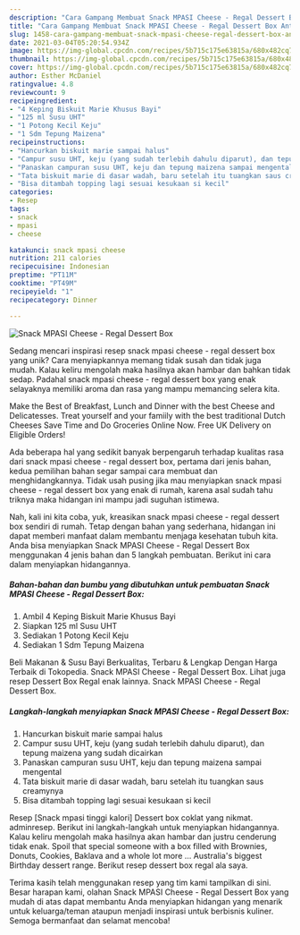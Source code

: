 ```yaml
---
description: "Cara Gampang Membuat Snack MPASI Cheese - Regal Dessert Box Anti Gagal"
title: "Cara Gampang Membuat Snack MPASI Cheese - Regal Dessert Box Anti Gagal"
slug: 1458-cara-gampang-membuat-snack-mpasi-cheese-regal-dessert-box-anti-gagal
date: 2021-03-04T05:20:54.934Z
image: https://img-global.cpcdn.com/recipes/5b715c175e63815a/680x482cq70/snack-mpasi-cheese-regal-dessert-box-foto-resep-utama.jpg
thumbnail: https://img-global.cpcdn.com/recipes/5b715c175e63815a/680x482cq70/snack-mpasi-cheese-regal-dessert-box-foto-resep-utama.jpg
cover: https://img-global.cpcdn.com/recipes/5b715c175e63815a/680x482cq70/snack-mpasi-cheese-regal-dessert-box-foto-resep-utama.jpg
author: Esther McDaniel
ratingvalue: 4.8
reviewcount: 9
recipeingredient:
- "4 Keping Biskuit Marie Khusus Bayi"
- "125 ml Susu UHT"
- "1 Potong Kecil Keju"
- "1 Sdm Tepung Maizena"
recipeinstructions:
- "Hancurkan biskuit marie sampai halus"
- "Campur susu UHT, keju (yang sudah terlebih dahulu diparut), dan tepung maizena yang sudah dicairkan"
- "Panaskan campuran susu UHT, keju dan tepung maizena sampai mengental"
- "Tata biskuit marie di dasar wadah, baru setelah itu tuangkan saus creamynya"
- "Bisa ditambah topping lagi sesuai kesukaan si kecil"
categories:
- Resep
tags:
- snack
- mpasi
- cheese

katakunci: snack mpasi cheese 
nutrition: 211 calories
recipecuisine: Indonesian
preptime: "PT11M"
cooktime: "PT49M"
recipeyield: "1"
recipecategory: Dinner

---
```



![Snack MPASI Cheese - Regal Dessert Box](https://img-global.cpcdn.com/recipes/5b715c175e63815a/680x482cq70/snack-mpasi-cheese-regal-dessert-box-foto-resep-utama.jpg)

Sedang mencari inspirasi resep snack mpasi cheese - regal dessert box yang unik? Cara menyiapkannya memang tidak susah dan tidak juga mudah. Kalau keliru mengolah maka hasilnya akan hambar dan bahkan tidak sedap. Padahal snack mpasi cheese - regal dessert box yang enak selayaknya memiliki aroma dan rasa yang mampu memancing selera kita.

Make the Best of Breakfast, Lunch and Dinner with the best Cheese and Delicatesses. Treat yourself and your famiily with the best traditional Dutch Cheeses Save Time and Do Groceries Online Now. Free UK Delivery on Eligible Orders!

Ada beberapa hal yang sedikit banyak berpengaruh terhadap kualitas rasa dari snack mpasi cheese - regal dessert box, pertama dari jenis bahan, kedua pemilihan bahan segar sampai cara membuat dan menghidangkannya. Tidak usah pusing jika mau menyiapkan snack mpasi cheese - regal dessert box yang enak di rumah, karena asal sudah tahu triknya maka hidangan ini mampu jadi suguhan istimewa.


Nah, kali ini kita coba, yuk, kreasikan snack mpasi cheese - regal dessert box sendiri di rumah. Tetap dengan bahan yang sederhana, hidangan ini dapat memberi manfaat dalam membantu menjaga kesehatan tubuh kita. Anda bisa menyiapkan Snack MPASI Cheese - Regal Dessert Box menggunakan 4 jenis bahan dan 5 langkah pembuatan. Berikut ini cara dalam menyiapkan hidangannya.

<!--inarticleads1-->

##### Bahan-bahan dan bumbu yang dibutuhkan untuk pembuatan Snack MPASI Cheese - Regal Dessert Box:

1. Ambil 4 Keping Biskuit Marie Khusus Bayi
1. Siapkan 125 ml Susu UHT
1. Sediakan 1 Potong Kecil Keju
1. Sediakan 1 Sdm Tepung Maizena


Beli Makanan &amp; Susu Bayi Berkualitas, Terbaru &amp; Lengkap Dengan Harga Terbaik di Tokopedia. Snack MPASI Cheese - Regal Dessert Box. Lihat juga resep Dessert Box Regal enak lainnya. Snack MPASI Cheese - Regal Dessert Box. 

<!--inarticleads2-->

##### Langkah-langkah menyiapkan Snack MPASI Cheese - Regal Dessert Box:

1. Hancurkan biskuit marie sampai halus
1. Campur susu UHT, keju (yang sudah terlebih dahulu diparut), dan tepung maizena yang sudah dicairkan
1. Panaskan campuran susu UHT, keju dan tepung maizena sampai mengental
1. Tata biskuit marie di dasar wadah, baru setelah itu tuangkan saus creamynya
1. Bisa ditambah topping lagi sesuai kesukaan si kecil


Resep [Snack mpasi tinggi kalori] Dessert box coklat yang nikmat. adminresep. Berikut ini langkah-langkah untuk menyiapkan hidangannya. Kalau keliru mengolah maka hasilnya akan hambar dan justru cenderung tidak enak. Spoil that special someone with a box filled with Brownies, Donuts, Cookies, Baklava and a whole lot more … Australia&#39;s biggest Birthday dessert range. Berikut resep dessert box regal ala saya. 

Terima kasih telah menggunakan resep yang tim kami tampilkan di sini. Besar harapan kami, olahan Snack MPASI Cheese - Regal Dessert Box yang mudah di atas dapat membantu Anda menyiapkan hidangan yang menarik untuk keluarga/teman ataupun menjadi inspirasi untuk berbisnis kuliner. Semoga bermanfaat dan selamat mencoba!
